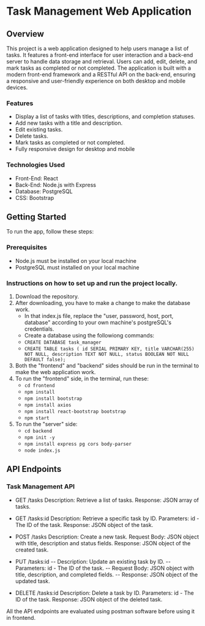 # Task Management Web Application

## Overview

This project is a web application designed to help users manage a list of tasks. It features a front-end interface for user interaction and a back-end server to handle data storage and retrieval. Users can add, edit, delete, and mark tasks as completed or not completed. The application is built with a modern front-end framework and a RESTful API on the back-end, ensuring a responsive and user-friendly experience on both desktop and mobile devices.

### Features

- Display a list of tasks with titles, descriptions, and completion statuses.
- Add new tasks with a title and description.
- Edit existing tasks.
- Delete tasks.
- Mark tasks as completed or not completed.
- Fully responsive design for desktop and mobile

### Technologies Used
- Front-End: React
- Back-End: Node.js with Express 
- Database: PostgreSQL
- CSS: Bootstrap

## Getting Started

To run the app, follow these steps:

### Prerequisites

- Node.js must be installed on your local machine
- PostgreSQL must installed on your local machine

### Instructions on how to set up and run the project locally.

1. Download the repository.
2. After downloading, you have to make a change to make the database work.
   - In that index.js file, replace the "user, password, host, port, database" according to your own machine's postgreSQL's credentials.
   - Create a database using the followiong commands:
   - ```CREATE DATABASE task_manager```
   - ```CREATE TABLE tasks ( id SERIAL PRIMARY KEY, title VARCHAR(255) NOT NULL, description TEXT NOT NULL, status BOOLEAN NOT NULL DEFAULT false);```
3. Both the "frontend" and "backend" sides should be run in the terminal to make the web application work.
4. To run the "frontend" side, in the terminal, run these: 
   - ```cd frontend```
   - ```npm install```
   - ```npm install bootstrap```
   - ```npm install axios```
   - ```npm install react-bootstrap bootstrap```
   - ```npm start```
5. To run the "server" side:
   - ```cd backend```
   - ```npm init -y```
   - ```npm install express pg cors body-parser```
   - ```node index.js```

## API Endpoints
### Task Management API

- GET /tasks
  Description: Retrieve a list of tasks.
  Response: JSON array of tasks.

- GET /tasks:id
  Description: Retrieve a specific task by ID.
  Parameters: id - The ID of the task.
  Response: JSON object of the task.

- POST /tasks
  Description: Create a new task.
  Request Body: JSON object with title, description and status fields.
  Response: JSON object of the created task.

- PUT /tasks:id
  -- Description: Update an existing task by ID.
  -- Parameters: id - The ID of the task.
  -- Request Body: JSON object with title, description, and completed fields.
  -- Response: JSON object of the updated task.
  
- DELETE /tasks:id
  Description: Delete a task by ID.
  Parameters: id - The ID of the task.
  Response: JSON object of the deleted task.

All the API endpoints are evaluated using postman software before using it in frontend.

